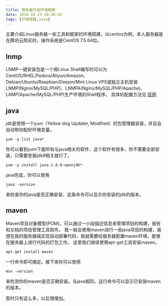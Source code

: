 ```yaml
---
title: 服务器开发环境搭建
date: 2018-10-23 20:30:35
tags: [环境搭建,java]
---
```

主要介绍Linux服务器一些工具和框架的环境搭建，以centos为例。本人服务器是在腾讯云购买的，操作系统是CentOS 7.5 64位。

<!--more-->

## lnmp
LNMP一键安装包是一个用Linux Shell编写的可以为CentOS/RHEL/Fedora/Aliyun/Amazon、Debian/Ubuntu/Raspbian/Deepin/Mint Linux VPS或独立主机安装LNMP(Nginx/MySQL/PHP)、LNMPA(Nginx/MySQL/PHP/Apache)、LAMP(Apache/MySQL/PHP)生产环境的Shell程序。
具体的配置方法见 [官网](https://lnmp.org/)

## java
jdk是使用一个yum（Yellow dog Updater, Modified）的包管理器安装，并且会自动帮你配好环境变量。
	
	yum -y list java*

你可以看到yum下面所有与java相关的软件，这个软件有很多，你不需要全部安装，只需要安装jdk8相关就行了。

	yum -y install java-1.8.0-openjdk*

java完成，你可以使用

	java -version

来检查你的java是否正确安装，这条命令可以显示你安装的jdk的版本。

## maven
Maven项目对象模型(POM)，可以通过一小段描述信息来管理项目的构建，报告和文档的项目管理工具软件。
我一般会使用maven进行一些java项目的构建，我想在我的服务器端实现自动部署代码，我就需要给服务器配置maven环境，能够在服务器上进行代码的打包工作。
这里我们继续使用apt-get工具安装maven。
	
	apt-get install maven

一行命令即可搞定。接下来你可以使用

	mvn -version

来检测你的maven是否正确安装。与java相同，这行命令可以显示已安装maven的版本。

暂时只有这么多，以后慢慢加。